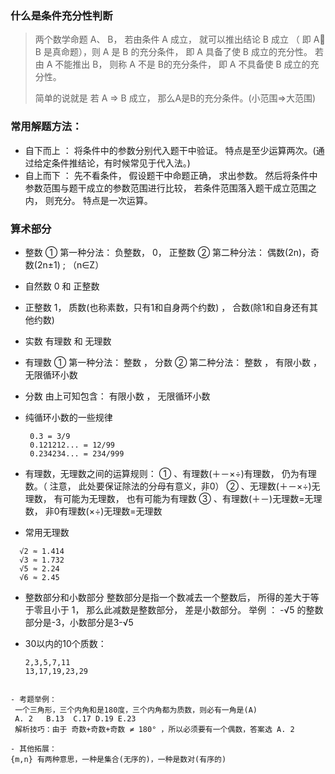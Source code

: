 ### 什么是条件充分性判断
> 两个数学命题 A、 B， 若由条件 A 成立， 就可以推出结论 B 成立 （ 即 A B 是真命题），则 A 是 B 的充分条件， 即 A 具备了使 B 成立的充分性。 若由 A 不能推出 B， 则称 A 不是 B的充分条件， 即 A 不具备使 B 成立的充分性。
>
> 简单的说就是 若 A => B 成立， 那么A是B的充分条件。(小范围=>大范围)

### 常用解题方法：
- 自下而上 ：
  将条件中的参数分别代入题干中验证。 特点是至少运算两次。(通过给定条件推结论，有时候常见于代入法。)
- 自上而下 ： 先不看条件， 假设题干中命题正确， 求出参数。 然后将条件中参数范围与题干成立的参数范围进行比较， 若条件范围落入题干成立范围之内， 则充分。 特点是一次运算。

### 算术部分
- 整数
  ① 第一种分法： 负整数， 0， 正整数
  ② 第二种分法： 偶数(2n)，奇数(2n±1) ; （n∈Z）

- 自然数
   0 和 正整数

- 正整数
  1， 质数(也称素数，只有1和自身两个约数) ， 合数(除1和自身还有其他约数)

- 实数
  有理数 和 无理数

- 有理数
  ① 第一种分法： 整数 ， 分数
  ② 第二种分法： 整数 ， 有限小数 ， 无限循环小数

- 分数
  由上可知包含： 有限小数 ， 无限循环小数

- 纯循环小数的一些规律
  ```code
   0.3 = 3/9
   0.121212... = 12/99
   0.234234... = 234/999
  ```

- 有理数，无理数之间的运算规则：
  ① 、有理数(＋－×÷)有理数， 仍为有理数。（ 注意， 此处要保证除法的分母有意义，非0）
  ② 、无理数(＋－×÷)无理数， 有可能为无理数， 也有可能为有理数
  ③ 、有理数(＋－)无理数=无理数， 非0有理数(×÷)无理数=无理数

- 常用无理数
 ```code
   √2 ≈ 1.414
   √3 ≈ 1.732
   √5 ≈ 2.24
   √6 ≈ 2.45
 ```

- 整数部分和小数部分
  整数部分是指一个数减去一个整数后， 所得的差大于等于零且小于 1， 那么此减数是整数部分， 差是小数部分。
  举例 ： -√5 的整数部分是-3，小数部分是3-√5

- 30以内的10个质数：
  ```code
  2,3,5,7,11
  13,17,19,23,29
 ```

- 考题举例：
  一个三角形，三个内角和是180度，三个内角都为质数，则必有一角是(A)
  A. 2   B.13  C.17 D.19 E.23
  解析技巧：由于 奇数+奇数+奇数 ≠ 180° ，所以必须要有一个偶数，答案选 A. 2

- 其他拓展：
 {m,n} 有两种意思，一种是集合(无序的)，一种是数对(有序的)


